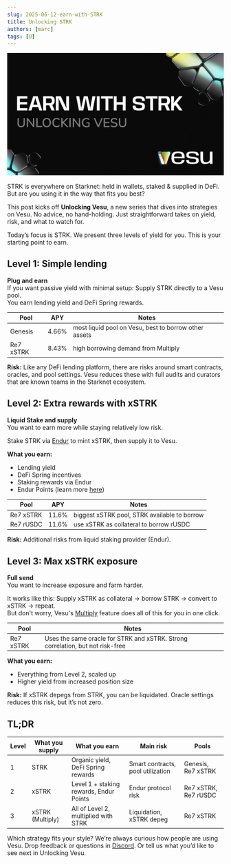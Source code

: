 ```yaml
---
slug: 2025-06-12-earn-with-STRK
title: Unlocking STRK
authors: [marc]
tags: [U]
---
```


![Earn with STRK](STRK-unlocking-vesu.png)

STRK is everywhere on Starknet: held in wallets, staked & supplied in DeFi. But are you using it in the way that fits you best?

This post kicks off **Unlocking Vesu**, a new series that dives into strategies on Vesu. No advice, no hand-holding. Just straightforward takes on yield, risk, and what to watch for.

Today’s focus is STRK. We present three levels of yield for you. This is your starting point to earn.

## Level 1: Simple lending

**Plug and earn**  
If you want passive yield with minimal setup: Supply STRK directly to a Vesu pool.  
You earn lending yield and DeFi Spring rewards.

| **Pool**     | **APY** | **Notes**                               |
|--------------|--------|------------------------------------------|
| Genesis      | 4.66%  | most liquid pool on Vesu, best to borrow other assets     |
| Re7 xSTRK    | 8.43%  | high borrowing demand from Multiply |

**Risk:** Like any DeFi lending platform, there are risks around smart contracts, oracles, and pool settings. Vesu reduces these with full audits and curators that are known teams in the Starknet ecosystem.


## Level 2: Extra rewards with xSTRK

**Liquid Stake and supply**  
You want to earn more while staying relatively low risk.

Stake STRK via [Endur](https://endur.fi) to mint xSTRK, then supply it to Vesu.

**What you earn:**
- Lending yield  
- DeFi Spring incentives  
- Staking rewards via Endur  
- Endur Points (learn more [here](https://x.com/vesuxyz/status/1932796193085563379))


| **Pool**     | **APY** | **Notes**                               |
|--------------|--------|------------------------------------------|
| Re7 xSTRK     | 11.6%  | biggest xSTRK pool, STRK available to borrow     |
| Re7 rUSDC     | 11.6%  | use xSTRK as collateral to borrow rUSDC    |

**Risk:** Additional risks from liquid staking provider (Endur).


## Level 3: Max xSTRK exposure

**Full send**  
You want to increase exposure and farm harder.

It works like this: Supply xSTRK as collateral → borrow STRK → convert to xSTRK → repeat.  
But don't worry, Vesu's [Multiply](https://vesu.xyz/multiply) feature does all of this for you in one click.

| **Pool**     | **Notes**                                                  |
|--------------|------------------------------------------------------------|
| Re7 xSTRK    | Uses the same oracle for STRK and xSTRK. Strong correlation, but not risk-free |

**What you earn:**
- Everything from Level 2, scaled up  
- Higher yield from increased position size

**Risk:** If xSTRK depegs from STRK, you can be liquidated. Oracle settings reduces this risk, but it’s not zero.


## TL;DR

| **Level** | **What you supply** | **What you earn**                                 | **Main risk**                     | **Pools**             |
|-----------|----------------------|---------------------------------------------------|-----------------------------------|------------------------|
| 1         | STRK                 | Organic yield, DeFi Spring rewards                | Smart contracts, pool utilization      | Genesis, Re7 xSTRK     |
| 2         | xSTRK                | Level 1 + staking rewards, Endur Points      | Endur protocol risk               | Re7 xSTRK, Re7 rUSDC   |
| 3         | xSTRK (Multiply)     | All of Level 2, multiplied with STRK             | Liquidation, xSTRK depeg          | Re7 xSTRK              |


Which strategy fits your style?
We’re always curious how people are using Vesu. Drop feedback or questions in [Discord](https://discord.gg/g9ahVeyp). Or tell us what you’d like to see next in Unlocking Vesu.

